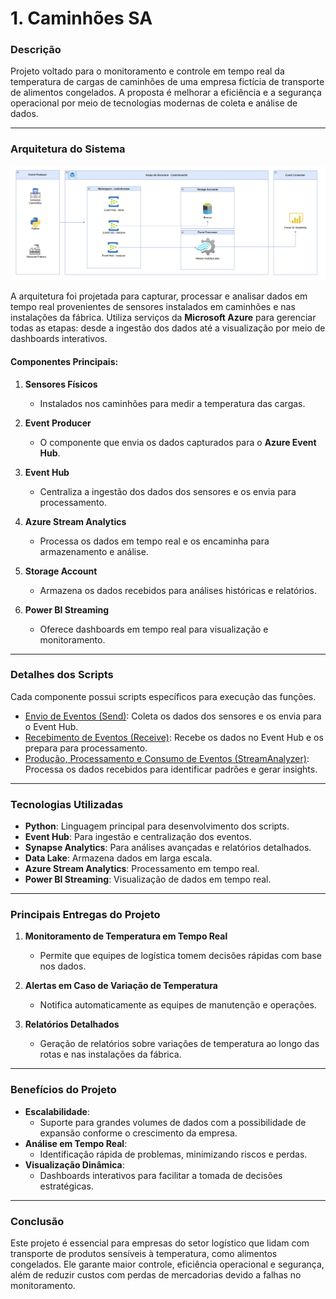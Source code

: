 # 1. Caminhões SA

### **Descrição**  
Projeto voltado para o monitoramento e controle em tempo real da temperatura de cargas de caminhões de uma empresa fictícia de transporte de alimentos congelados. A proposta é melhorar a eficiência e a segurança operacional por meio de tecnologias modernas de coleta e análise de dados.

---

### **Arquitetura do Sistema**  

![Arquitetura](https://github.com/Adrianogvs/002_Engenharia_de_Dados_Azure/blob/main/Caminhoes_SA/picture/01.png)

A arquitetura foi projetada para capturar, processar e analisar dados em tempo real provenientes de sensores instalados em caminhões e nas instalações da fábrica. Utiliza serviços da **Microsoft Azure** para gerenciar todas as etapas: desde a ingestão dos dados até a visualização por meio de dashboards interativos.  

#### Componentes Principais:  
1. **Sensores Físicos**  
   - Instalados nos caminhões para medir a temperatura das cargas.
   
2. **Event Producer**  
   - O componente que envia os dados capturados para o **Azure Event Hub**.

3. **Event Hub**  
   - Centraliza a ingestão dos dados dos sensores e os envia para processamento.

4. **Azure Stream Analytics**  
   - Processa os dados em tempo real e os encaminha para armazenamento e análise.

5. **Storage Account**  
   - Armazena os dados recebidos para análises históricas e relatórios.

6. **Power BI Streaming**  
   - Oferece dashboards em tempo real para visualização e monitoramento.

---

### **Detalhes dos Scripts**  
Cada componente possui scripts específicos para execução das funções.  
- [Envio de Eventos (Send)](https://github.com/Adrianogvs/002_Engenharia_de_Dados_Azure/blob/main/Caminhoes_SA/scripts/01-Send/README.md): Coleta os dados dos sensores e os envia para o Event Hub.  
- [Recebimento de Eventos (Receive)](https://github.com/Adrianogvs/002_Engenharia_de_Dados_Azure/blob/main/Caminhoes_SA/scripts/02-Receive/README.md): Recebe os dados no Event Hub e os prepara para processamento.  
- [Produção, Processamento e Consumo de Eventos (StreamAnalyzer)](https://github.com/Adrianogvs/002_Engenharia_de_Dados_Azure/blob/main/Caminhoes_SA/scripts/03-StreamAnalyzer/README.md): Processa os dados recebidos para identificar padrões e gerar insights.  

---

### **Tecnologias Utilizadas**  
- **Python**: Linguagem principal para desenvolvimento dos scripts.  
- **Event Hub**: Para ingestão e centralização dos eventos.  
- **Synapse Analytics**: Para análises avançadas e relatórios detalhados.  
- **Data Lake**: Armazena dados em larga escala.  
- **Azure Stream Analytics**: Processamento em tempo real.  
- **Power BI Streaming**: Visualização de dados em tempo real.  

---

### **Principais Entregas do Projeto**  
1. **Monitoramento de Temperatura em Tempo Real**  
   - Permite que equipes de logística tomem decisões rápidas com base nos dados.  
   
2. **Alertas em Caso de Variação de Temperatura**  
   - Notifica automaticamente as equipes de manutenção e operações.  

3. **Relatórios Detalhados**  
   - Geração de relatórios sobre variações de temperatura ao longo das rotas e nas instalações da fábrica.  

---

### **Benefícios do Projeto**  
- **Escalabilidade**:  
  - Suporte para grandes volumes de dados com a possibilidade de expansão conforme o crescimento da empresa.  
- **Análise em Tempo Real**:  
  - Identificação rápida de problemas, minimizando riscos e perdas.  
- **Visualização Dinâmica**:  
  - Dashboards interativos para facilitar a tomada de decisões estratégicas.  

---

### **Conclusão**  
Este projeto é essencial para empresas do setor logístico que lidam com transporte de produtos sensíveis à temperatura, como alimentos congelados. Ele garante maior controle, eficiência operacional e segurança, além de reduzir custos com perdas de mercadorias devido a falhas no monitoramento.

